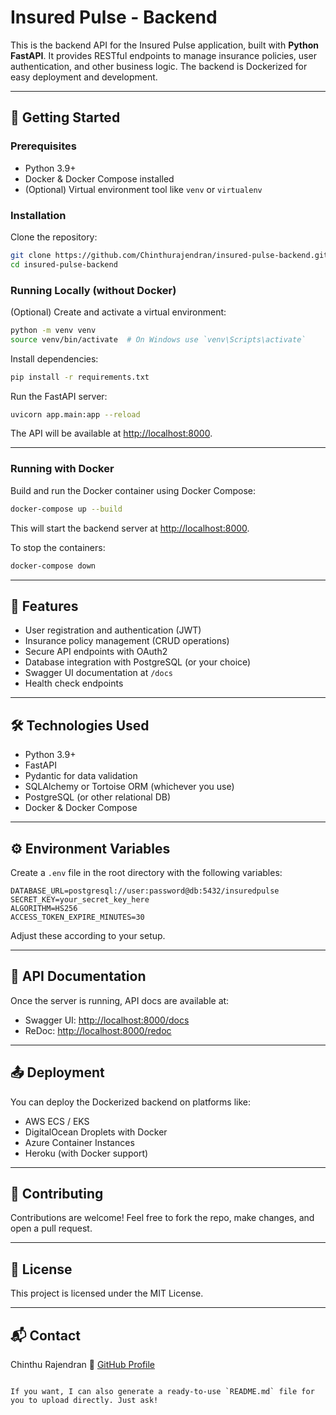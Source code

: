 # Insured Pulse - Backend

This is the backend API for the Insured Pulse application, built with **Python FastAPI**. It provides RESTful endpoints to manage insurance policies, user authentication, and other business logic. The backend is Dockerized for easy deployment and development.

---

## 🚀 Getting Started

### Prerequisites

- Python 3.9+
- Docker & Docker Compose installed
- (Optional) Virtual environment tool like `venv` or `virtualenv`

### Installation

Clone the repository:

```bash
git clone https://github.com/Chinthurajendran/insured-pulse-backend.git
cd insured-pulse-backend
````

### Running Locally (without Docker)

(Optional) Create and activate a virtual environment:

```bash
python -m venv venv
source venv/bin/activate  # On Windows use `venv\Scripts\activate`
```

Install dependencies:

```bash
pip install -r requirements.txt
```

Run the FastAPI server:

```bash
uvicorn app.main:app --reload
```

The API will be available at [http://localhost:8000](http://localhost:8000).

---

### Running with Docker

Build and run the Docker container using Docker Compose:

```bash
docker-compose up --build
```

This will start the backend server at [http://localhost:8000](http://localhost:8000).

To stop the containers:

```bash
docker-compose down
```

---

## 🧩 Features

* User registration and authentication (JWT)
* Insurance policy management (CRUD operations)
* Secure API endpoints with OAuth2
* Database integration with PostgreSQL (or your choice)
* Swagger UI documentation at `/docs`
* Health check endpoints

---

## 🛠️ Technologies Used

* Python 3.9+
* FastAPI
* Pydantic for data validation
* SQLAlchemy or Tortoise ORM (whichever you use)
* PostgreSQL (or other relational DB)
* Docker & Docker Compose

---

## ⚙️ Environment Variables

Create a `.env` file in the root directory with the following variables:

```env
DATABASE_URL=postgresql://user:password@db:5432/insuredpulse
SECRET_KEY=your_secret_key_here
ALGORITHM=HS256
ACCESS_TOKEN_EXPIRE_MINUTES=30
```

Adjust these according to your setup.

---

## 📄 API Documentation

Once the server is running, API docs are available at:

* Swagger UI: [http://localhost:8000/docs](http://localhost:8000/docs)
* ReDoc: [http://localhost:8000/redoc](http://localhost:8000/redoc)

---

## 📤 Deployment

You can deploy the Dockerized backend on platforms like:

* AWS ECS / EKS
* DigitalOcean Droplets with Docker
* Azure Container Instances
* Heroku (with Docker support)

---

## 🤝 Contributing

Contributions are welcome! Feel free to fork the repo, make changes, and open a pull request.

---

## 📄 License

This project is licensed under the MIT License.

---

## 📬 Contact

Chinthu Rajendran
🔗 [GitHub Profile](https://github.com/Chinthurajendran)

```

If you want, I can also generate a ready-to-use `README.md` file for you to upload directly. Just ask!
```
